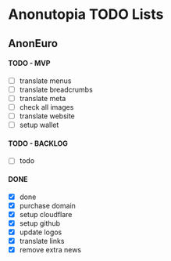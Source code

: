 # Anonutopia TODO Lists

## AnonEuro

#### TODO - MVP

- [ ] translate menus
- [ ] translate breadcrumbs
- [ ] translate meta
- [ ] check all images
- [ ] translate website
- [ ] setup wallet

#### TODO - BACKLOG

- [ ] todo

#### DONE

- [x] done
- [x] purchase domain
- [x] setup cloudflare
- [x] setup github
- [x] update logos
- [x] translate links
- [x] remove extra news
